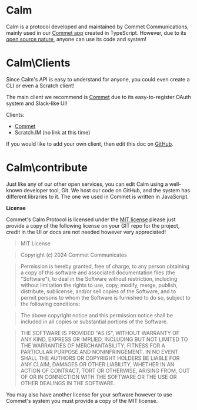 # Calm
Calm is a protocol developed and maintained by Commet Communications, mainly used in our [Commet app](https://app.commet.lol) created in TypeScript. However, due to its [open source nature](https://github.com/Commettt/Calm), anyone can use its code and system!

# Calm\Clients
Since Calm's API is easy to understand for anyone, you could even create a CLI or even a Scratch client!

The main client we recommend is [Commet](https://about.commet.lol) due to its easy-to-register OAuth system and Slack-like UI!

Clients:

- [Commet](https://about.commet.lol)
- Scratch.IM (no link at this time)

If you would like to add your own client, then edit this doc on [GitHub](https://github.com/Commettt/Docs/blob/main/API/Calm.md).

# Calm\contribute
Just like any of our other open services, you can edit Calm using a well-known developer tool, Git. We host our code on GitHub, and the system has different libraries to it. The one we used in Commet is written in JavaScript.

**License**

Commet's Calm Protocol is licensed under the [MIT license](https://opensource.org/license/mit) please just provide a copy of the following license on your GIT repo for the project, credit in the UI or docs are not needed however very appreciated!

>MIT License

>Copyright (c) 2024 Commet Communicates

>Permission is hereby granted, free of charge, to any person obtaining a copy
of this software and associated documentation files (the "Software"), to deal
in the Software without restriction, including without limitation the rights
to use, copy, modify, merge, publish, distribute, sublicense, and/or sell
copies of the Software, and to permit persons to whom the Software is
furnished to do so, subject to the following conditions:

>The above copyright notice and this permission notice shall be included in all
copies or substantial portions of the Software.

>THE SOFTWARE IS PROVIDED "AS IS", WITHOUT WARRANTY OF ANY KIND, EXPRESS OR
IMPLIED, INCLUDING BUT NOT LIMITED TO THE WARRANTIES OF MERCHANTABILITY,
FITNESS FOR A PARTICULAR PURPOSE AND NONINFRINGEMENT. IN NO EVENT SHALL THE
AUTHORS OR COPYRIGHT HOLDERS BE LIABLE FOR ANY CLAIM, DAMAGES OR OTHER
LIABILITY, WHETHER IN AN ACTION OF CONTRACT, TORT OR OTHERWISE, ARISING FROM,
OUT OF OR IN CONNECTION WITH THE SOFTWARE OR THE USE OR OTHER DEALINGS IN THE
SOFTWARE.

You may also have another license for your software however to use Commet's system you must provide a copy of the MIT license.
